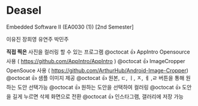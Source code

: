 # Deasel

Embedded Software II (EA0030 (1)) [2nd Semester]

이유진 장희영 유연주 박민주

**직접 찍은** 사진을 컬러링 할 수 있는 프로그램
@octocat :+1: AppIntro Opensource 사용 ( https://github.com/AppIntro/AppIntro )
@octocat :+1: ImageCropper OpenSouce 사용 ( https://github.com/ArthurHub/Android-Image-Cropper)
@octocat :+1: 샘플 이미지 제공
@octocat :+1: 원본, ㄷ, ㅣ, ㅈ, ㅔ ,ㄹ 버튼을 통해 원하는 도안 선택가능
@octocat :+1: 원하는 도안을 선택하여 컬러링
@octocat :+1: 도안을 길게 누르면 삭제 화면으로 전환
@octocat :+1: 인스타그램, 갤러리에 저장 가능 
